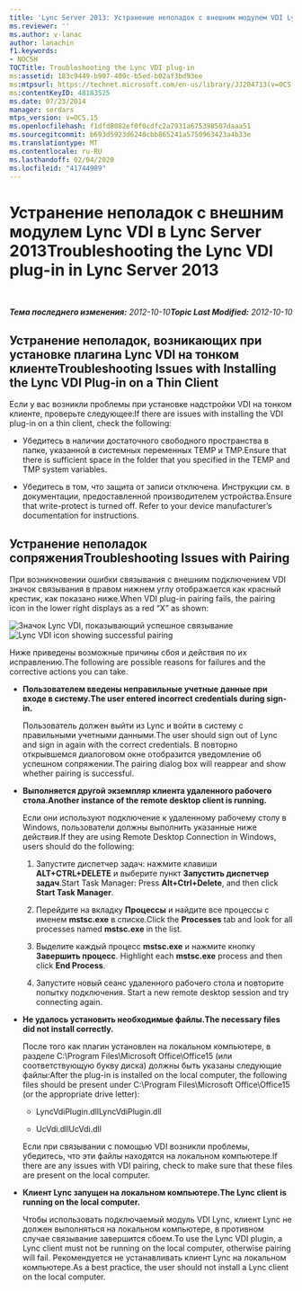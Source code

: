 ```yaml
---
title: 'Lync Server 2013: Устранение неполадок с внешним модулем VDI Lync'
ms.reviewer: ''
ms.author: v-lanac
author: lanachin
f1.keywords:
- NOCSH
TOCTitle: Troubleshooting the Lync VDI plug-in
ms:assetid: 183c9449-b907-409c-b5ed-b02af3bd93ee
ms:mtpsurl: https://technet.microsoft.com/en-us/library/JJ204713(v=OCS.15)
ms:contentKeyID: 48183525
ms.date: 07/23/2014
manager: serdars
mtps_version: v=OCS.15
ms.openlocfilehash: f1dfd8082ef0f0cdfc2a7931a675398507daaa51
ms.sourcegitcommit: b693d5923d6240cbb865241a5750963423a4b33e
ms.translationtype: MT
ms.contentlocale: ru-RU
ms.lasthandoff: 02/04/2020
ms.locfileid: "41744989"
---
```

<div data-xmlns="http://www.w3.org/1999/xhtml">

<div class="topic" data-xmlns="http://www.w3.org/1999/xhtml" data-msxsl="urn:schemas-microsoft-com:xslt" data-cs="http://msdn.microsoft.com/en-us/">

<div data-asp="http://msdn2.microsoft.com/asp">

# <a name="troubleshooting-the-lync-vdi-plug-in-in-lync-server-2013"></a><span data-ttu-id="c336f-102">Устранение неполадок с внешним модулем Lync VDI в Lync Server 2013</span><span class="sxs-lookup"><span data-stu-id="c336f-102">Troubleshooting the Lync VDI plug-in in Lync Server 2013</span></span>

</div>

<div id="mainSection">

<div id="mainBody">

<span> </span>

<span data-ttu-id="c336f-103">_**Тема последнего изменения:** 2012-10-10_</span><span class="sxs-lookup"><span data-stu-id="c336f-103">_**Topic Last Modified:** 2012-10-10_</span></span>

<div>

## <a name="troubleshooting-issues-with-installing-the-lync-vdi-plug-in-on-a-thin-client"></a><span data-ttu-id="c336f-104">Устранение неполадок, возникающих при установке плагина Lync VDI на тонком клиенте</span><span class="sxs-lookup"><span data-stu-id="c336f-104">Troubleshooting Issues with Installing the Lync VDI Plug-in on a Thin Client</span></span>

<span data-ttu-id="c336f-105">Если у вас возникли проблемы при установке надстройки VDI на тонком клиенте, проверьте следующее:</span><span class="sxs-lookup"><span data-stu-id="c336f-105">If there are issues with installing the VDI plug-in on a thin client, check the following:</span></span>

  - <span data-ttu-id="c336f-106">Убедитесь в наличии достаточного свободного пространства в папке, указанной в системных переменных TEMP и TMP.</span><span class="sxs-lookup"><span data-stu-id="c336f-106">Ensure that there is sufficient space in the folder that you specified in the TEMP and TMP system variables.</span></span>

  - <span data-ttu-id="c336f-p101">Убедитесь в том, что защита от записи отключена. Инструкции см. в документации, предоставленной производителем устройства.</span><span class="sxs-lookup"><span data-stu-id="c336f-p101">Ensure that write-protect is turned off. Refer to your device manufacturer’s documentation for instructions.</span></span>

</div>

<div>

## <a name="troubleshooting-issues-with-pairing"></a><span data-ttu-id="c336f-109">Устранение неполадок сопряжения</span><span class="sxs-lookup"><span data-stu-id="c336f-109">Troubleshooting Issues with Pairing</span></span>

<span data-ttu-id="c336f-110">При возникновении ошибки связывания с внешним подключением VDI значок связывания в правом нижнем углу отображается как красный крестик, как показано ниже.</span><span class="sxs-lookup"><span data-stu-id="c336f-110">When VDI plug-in pairing fails, the pairing icon in the lower right displays as a red “X” as shown:</span></span>

<span data-ttu-id="c336f-111">![Значок Lync VDI, показывающий успешное связывание](images/JJ204948.303d618c-4bc8-41c4-8553-2475de0d395e(OCS.15).png "Значок Lync VDI, показывающий успешное связывание")</span><span class="sxs-lookup"><span data-stu-id="c336f-111">![Lync VDI icon showing successful pairing](images/JJ204948.303d618c-4bc8-41c4-8553-2475de0d395e(OCS.15).png "Lync VDI icon showing successful pairing")</span></span>

<span data-ttu-id="c336f-112">Ниже приведены возможные причины сбоя и действия по их исправлению.</span><span class="sxs-lookup"><span data-stu-id="c336f-112">The following are possible reasons for failures and the corrective actions you can take.</span></span>

  - <span data-ttu-id="c336f-113">**Пользователем введены неправильные учетные данные при входе в систему.**</span><span class="sxs-lookup"><span data-stu-id="c336f-113">**The user entered incorrect credentials during sign-in.**</span></span>
    
    <span data-ttu-id="c336f-114">Пользователь должен выйти из Lync и войти в систему с правильными учетными данными.</span><span class="sxs-lookup"><span data-stu-id="c336f-114">The user should sign out of Lync and sign in again with the correct credentials.</span></span> <span data-ttu-id="c336f-115">В повторно открывшемся диалоговом окне отобразится уведомление об успешном сопряжении.</span><span class="sxs-lookup"><span data-stu-id="c336f-115">The pairing dialog box will reappear and show whether pairing is successful.</span></span>

  - <span data-ttu-id="c336f-116">**Выполняется другой экземпляр клиента удаленного рабочего стола.**</span><span class="sxs-lookup"><span data-stu-id="c336f-116">**Another instance of the remote desktop client is running.**</span></span>
    
    <span data-ttu-id="c336f-117">Если они используют подключение к удаленному рабочему столу в Windows, пользователи должны выполнить указанные ниже действия.</span><span class="sxs-lookup"><span data-stu-id="c336f-117">If they are using Remote Desktop Connection in Windows, users should do the following:</span></span>
    
    1.  <span data-ttu-id="c336f-118">Запустите диспетчер задач: нажмите клавиши **ALT+CTRL+DELETE** и выберите пункт **Запустить диспетчер задач**.</span><span class="sxs-lookup"><span data-stu-id="c336f-118">Start Task Manager: Press **Alt+Ctrl+Delete**, and then click **Start Task Manager**.</span></span>
    
    2.  <span data-ttu-id="c336f-119">Перейдите на вкладку **Процессы** и найдите все процессы с именем **mstsc.exe** в списке.</span><span class="sxs-lookup"><span data-stu-id="c336f-119">Click the **Processes** tab and look for all processes named **mstsc.exe** in the list.</span></span>
    
    3.  <span data-ttu-id="c336f-120">Выделите каждый процесс **mstsc.exe** и нажмите кнопку **Завершить процесс**. </span><span class="sxs-lookup"><span data-stu-id="c336f-120">Highlight each **mstsc.exe** process and then click **End Process**.</span></span>
    
    4.  <span data-ttu-id="c336f-121">Запустите новый сеанс удаленного рабочего стола и повторите попытку подключения. </span><span class="sxs-lookup"><span data-stu-id="c336f-121">Start a new remote desktop session and try connecting again.</span></span>

  - <span data-ttu-id="c336f-122">**Не удалось установить необходимые файлы.**</span><span class="sxs-lookup"><span data-stu-id="c336f-122">**The necessary files did not install correctly.**</span></span>
    
    <span data-ttu-id="c336f-123">После того как плагин установлен на локальном компьютере, в разделе C:\\Program Files\\Microsoft Office\\Office15 (или соответствующую букву диска) должны быть указаны следующие файлы:</span><span class="sxs-lookup"><span data-stu-id="c336f-123">After the plug-in is installed on the local computer, the following files should be present under C:\\Program Files\\Microsoft Office\\Office15 (or the appropriate drive letter):</span></span>
    
      - <span data-ttu-id="c336f-124">LyncVdiPlugin.dll</span><span class="sxs-lookup"><span data-stu-id="c336f-124">LyncVdiPlugin.dll</span></span>
    
      - <span data-ttu-id="c336f-125">UcVdi.dll</span><span class="sxs-lookup"><span data-stu-id="c336f-125">UcVdi.dll</span></span>
    
    <span data-ttu-id="c336f-126">Если при связывании с помощью VDI возникли проблемы, убедитесь, что эти файлы находятся на локальном компьютере.</span><span class="sxs-lookup"><span data-stu-id="c336f-126">If there are any issues with VDI pairing, check to make sure that these files are present on the local computer.</span></span>

  - <span data-ttu-id="c336f-127">**Клиент Lync запущен на локальном компьютере.**</span><span class="sxs-lookup"><span data-stu-id="c336f-127">**The Lync client is running on the local computer.**</span></span>
    
    <span data-ttu-id="c336f-128">Чтобы использовать подключаемый модуль VDI Lync, клиент Lync не должен выполняться на локальном компьютере, в противном случае связывание завершится сбоем.</span><span class="sxs-lookup"><span data-stu-id="c336f-128">To use the Lync VDI plugin, a Lync client must not be running on the local computer, otherwise pairing will fail.</span></span> <span data-ttu-id="c336f-129">Рекомендуется не устанавливать клиент Lync на локальном компьютере.</span><span class="sxs-lookup"><span data-stu-id="c336f-129">As a best practice, the user should not install a Lync client on the local computer.</span></span>

</div>

</div>

<span> </span>

</div>

</div>

</div>

